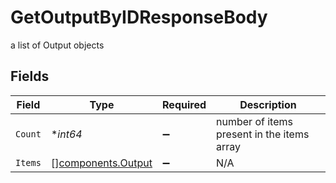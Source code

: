 # GetOutputByIDResponseBody

a list of Output objects


## Fields

| Field                                                    | Type                                                     | Required                                                 | Description                                              |
| -------------------------------------------------------- | -------------------------------------------------------- | -------------------------------------------------------- | -------------------------------------------------------- |
| `Count`                                                  | **int64*                                                 | :heavy_minus_sign:                                       | number of items present in the items array               |
| `Items`                                                  | [][components.Output](../../models/components/output.md) | :heavy_minus_sign:                                       | N/A                                                      |